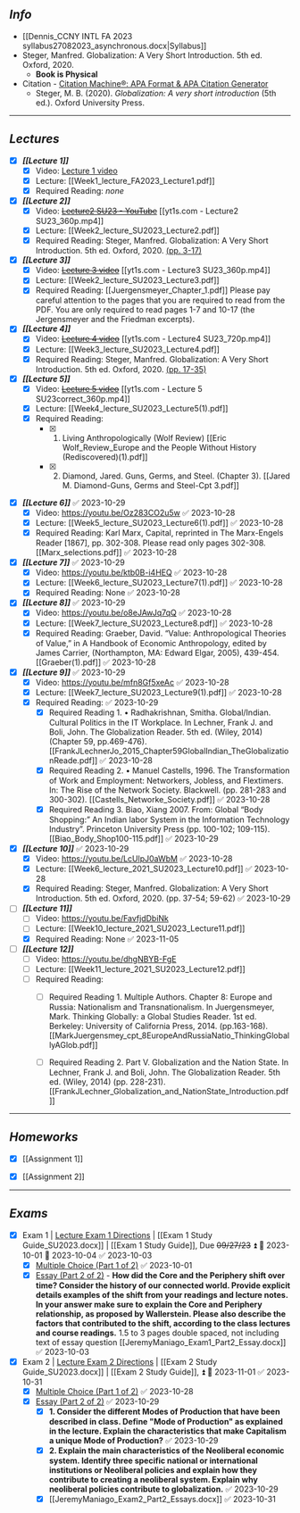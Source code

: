 ## *Info*
- [[Dennis_CCNY INTL FA 2023 syllabus27082023_asynchronous.docx|Syllabus]]
- Steger, Manfred. Globalization: A Very Short Introduction. 5th ed. Oxford, 2020.
	- **Book is Physical**
- Citation - [Citation Machine®: APA Format & APA Citation Generator](https://www.citationmachine.net/apa)
	- Steger, M. B. (2020). _Globalization: A very short introduction_ (5th ed.). Oxford University Press.

---
## *Lectures*
+ [x] ***[[Lecture 1]]***
	+ [x] Video: [Lecture 1 video](https://youtu.be/KlaFs4GtozE)
	+ [x] Lecture: [[Week1_lecture_FA2023_Lecture1.pdf]]
	+ [x] Required Reading: *none*

+ [x] ***[[Lecture 2]]***
	+ [x] Video: ~~[Lecture2 SU23 - YouTube](https://www.youtube.com/watch?v=gGv1ctDpi6U)~~ [[yt1s.com - Lecture2 SU23_360p.mp4]]
	+ [x] Lecture: [[Week2_lecture_SU2023_Lecture2.pdf]]
	+ [x] Required Reading: Steger, Manfred. Globalization: A Very Short Introduction. 5th ed. Oxford, 2020. <u>(pp. 3-17)</u>

+ [x] ***[[Lecture 3]]***
	+ [x] Video: ~~[Lecture 3 video](https://youtu.be/uFYZsHdO7XQ)~~ [[yt1s.com - Lecture3 SU23_360p.mp4]]
	+ [x] Lecture: [[Week2_lecture_SU2023_Lecture3.pdf]]
	+ [x] Required Reading: [[Juergensmeyer_Chapter_1.pdf]] 
	      Please pay careful attention to the pages that you are required to read from the PDF. You are only required to read pages 1-7 and 10-17 (the Jergensmeyer and the Friedman excerpts).

+ [x] ***[[Lecture 4]]***
	+ [x] Video: ~~[Lecture 4 video](https://youtu.be/zd_GI6s8R24)~~ [[yt1s.com - Lecture4 SU23_720p.mp4]]
	+ [x] Lecture: [[Week3_lecture_SU2023_Lecture4.pdf]]
	+ [x] Required Reading: Steger, Manfred. Globalization: A Very Short Introduction. 5th ed. Oxford, 2020. <u>(pp. 17-35)</u>

+ [x] ***[[Lecture 5]]***
	+ [x] Video: ~~[Lecture 5 video](https://youtu.be/R5-A2D_U478)~~ [[yt1s.com - Lecture 5 SU23correct_360p.mp4]]
	+ [x] Lecture: [[Week4_lecture_SU2023_Lecture5(1).pdf]]
	+ [x] Required Reading: 
		+ [x]  1. Living Anthropologically (Wolf Review) [[Eric Wolf_Review_Europe and the People Without History (Rediscovered)(1).pdf]]
		+ [x]  2. Diamond, Jared. Guns, Germs, and Steel. (Chapter 3). [[Jared M. Diamond-Guns, Germs and Steel-Cpt 3.pdf]]

- [x] ***[[Lecture 6]]*** ✅ 2023-10-29
	- [x] Video: https://youtu.be/Oz283CO2u5w ✅ 2023-10-28
	- [x] Lecture: [[Week5_lecture_SU2023_Lecture6(1).pdf]] ✅ 2023-10-28
	- [x] Required Reading: Karl Marx, Capital, reprinted in The Marx-Engels Reader [1867], pp. 302-308. Please read only pages 302-308. [[Marx_selections.pdf]] ✅ 2023-10-28

- [x] ***[[Lecture 7]]*** ✅ 2023-10-29
	- [x] Video: https://youtu.be/ktb0B-i4HEQ ✅ 2023-10-28
	- [x] Lecture: [[Week6_lecture_SU2023_Lecture7(1).pdf]] ✅ 2023-10-28
	- [x] Required Reading: None ✅ 2023-10-28

- [x] ***[[Lecture 8]]*** ✅ 2023-10-29
	- [x] Video: https://youtu.be/o8eJAwJq7qQ ✅ 2023-10-28
	- [x] Lecture: [[Week7_lecture_SU2023_Lecture8.pdf]] ✅ 2023-10-28
	- [x] Required Reading: Graeber, David. “Value: Anthropological Theories of Value,” in A Handbook of Economic Anthropology, edited by James Carrier, (Northampton, MA: Edward Elgar, 2005), 439-454. [[Graeber(1).pdf]] ✅ 2023-10-28

- [x] ***[[Lecture 9]]*** ✅ 2023-10-29
	- [x] Video: https://youtu.be/mfn8Gf5xeAc ✅ 2023-10-28
	- [x] Lecture: [[Week7_lecture_SU2023_Lecture9(1).pdf]] ✅ 2023-10-28
	- [x] Required Reading: ✅ 2023-10-29
		- [x] Required Reading 1. • Radhakrishnan, Smitha. Global/Indian. Cultural Politics in the IT Workplace. In Lechner, Frank J. and Boli, John. The Globalization Reader. 5th ed. (Wiley, 2014) (Chapter 59, pp.469-476). [[FrankJLechnerJo_2015_Chapter59GlobalIndian_TheGlobalizationReade.pdf]] ✅ 2023-10-28
		- [x] Required Reading 2. • Manuel Castells, 1996. The Transformation of Work and Employment: Networkers, Jobless, and Flextimers. In: The Rise of the Network Society. Blackwell. (pp. 281-283 and 300-302). [[Castells_Networke_Society.pdf]] ✅ 2023-10-28
		- [x] Required Reading 3. Biao, Xiang 2007. From: Global “Body Shopping:” An Indian labor System in the Information Technology Industry”. Princeton University Press (pp. 100-102; 109-115). [[Biao_Body_Shop100-115.pdf]] ✅ 2023-10-29

- [x] ***[[Lecture 10]]*** ✅ 2023-10-29
	- [x] Video: https://youtu.be/LcUlpJ0aWbM ✅ 2023-10-28
	- [x] Lecture: [[Week6_lecture_2021_SU2023_Lecture10.pdf]] ✅ 2023-10-28
	- [x] Required Reading: Steger, Manfred. Globalization: A Very Short Introduction. 5th ed. Oxford, 2020. (pp. 37-54; 59-62) ✅ 2023-10-29

- [ ] ***[[Lecture 11]]***
	- [ ] Video: https://youtu.be/FavfjdDbiNk
	- [ ] Lecture: [[Week10_lecture_2021_SU2023_Lecture11.pdf]]
	- [x] Required Reading: None ✅ 2023-11-05

- [ ] ***[[Lecture 12]]***
	- [ ] Video: https://youtu.be/dhgNBYB-FgE
	- [ ] Lecture: [[Week11_lecture_2021_SU2023_Lecture12.pdf]]
	- [ ] Required Reading:
		- [ ] Required Reading 1. Multiple Authors. Chapter 8: Europe and Russia: Nationalism and Transnationalism. In Juergensmeyer, Mark. Thinking Globally: a Global Studies Reader. 1st ed. Berkeley: University of California Press, 2014. (pp.163-168). [[MarkJuergensmey_cpt_8EuropeAndRussiaNatio_ThinkingGloballyAGlob.pdf]]
		- [ ] Required Reading 2. Part V. Globalization and the Nation State. In Lechner, Frank J. and Boli, John. The Globalization Reader. 5th ed. (Wiley, 2014) (pp. 228-231). [[FrankJLechner_Globalization_and_NationState_Introduction.pdf]]



---
## *Homeworks*
+ [x] [[Assignment 1]]
+ [x] [[Assignment 2]]


---
## *Exams*
- [x] Exam 1 | [Lecture Exam 1 Directions](https://youtu.be/ZgAT-VtTgYI) | [[Exam 1 Study Guide_SU2023.docx]] | [[Exam 1 Study Guide]], Due ~~09/27/23~~ ⏫ 🛫 2023-10-01 📅 2023-10-04 ✅ 2023-10-03
	- [x] <u>Multiple Choice (Part 1 of 2)</u> ✅ 2023-10-01
	- [x] <u>Essay (Part 2 of 2)</u> - **How did the Core and the Periphery shift over time? Consider the history of our connected world. Provide explicit details examples of the shift from your readings and lecture notes. In your answer make sure to explain the Core and Periphery relationship, as proposed by Wallerstein. Please also describe the factors that contributed to the shift, according to the class lectures and course readings.** 1.5 to 3 pages double spaced, not including text of essay question [[JeremyManiago_Exam1_Part2_Essay.docx]] ✅ 2023-10-03

- [x] Exam 2 | [Lecture Exam 2 Directions](https://youtu.be/9v5-Uc8ayxw) | [[Exam 2 Study Guide_SU2023.docx]] | [[Exam 2 Study Guide]], ⏫ 📅 2023-11-01 ✅ 2023-10-31
	- [x] <u>Multiple Choice (Part 1 of 2)</u> ✅ 2023-10-28
	- [x] <u>Essay (Part 2 of 2)</u> ✅ 2023-10-29 
		- [x] **1. Consider the different Modes of Production that have been described in class. Define "Mode of Production" as explained in the lecture. Explain the characteristics that make Capitalism a unique Mode of Production?** ✅ 2023-10-29
		- [x] **2. Explain the main characteristics of the Neoliberal economic system. Identify three specific national or international institutions or Neoliberal policies and explain how they contribute to creating a neoliberal system. Explain why neoliberal policies contribute to globalization.** ✅ 2023-10-29
		- [x] [[JeremyManiago_Exam2_Part2_Essays.docx]] ✅ 2023-10-31
